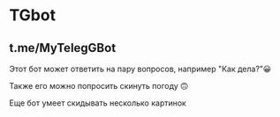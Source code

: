 # TGbot
## t.me/MyTelegGBot
Этот бот может ответить на пару вопросов, например "Как дела?"😀

Также его можно попросить скинуть погоду 🙃

Еще бот умеет скидывать несколько картинок
